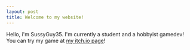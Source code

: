 ```yaml
---
layout: post
title: Welcome to my website!
---
```


Hello, i'm SussyGuy35. I'm currently a student and a hobbyist gamedev! You can try my game at [my itch.io page](https://bachnob.itch.io/)!
